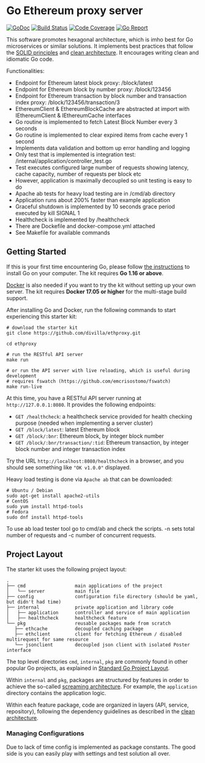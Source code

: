 # Go Ethereum proxy server

[![GoDoc](https://godoc.org/github.com/qiangxue/go-rest-api?status.png)](http://godoc.org/github.com/qiangxue/go-rest-api)
[![Build Status](https://github.com/qiangxue/go-rest-api/workflows/build/badge.svg)](https://github.com/qiangxue/go-rest-api/actions?query=workflow%3Abuild)
[![Code Coverage](https://codecov.io/gh/qiangxue/go-rest-api/branch/master/graph/badge.svg)](https://codecov.io/gh/qiangxue/go-rest-api)
[![Go Report](https://goreportcard.com/badge/github.com/qiangxue/go-rest-api)](https://goreportcard.com/report/github.com/qiangxue/go-rest-api)

This software promotes hexagonal architecture, which is imho best for Go microservices or similar solutions. It implements best practices that follow the [SOLID principles](https://en.wikipedia.org/wiki/SOLID)
and [clean architecture](https://blog.cleancoder.com/uncle-bob/2012/08/13/the-clean-architecture.html). 
It encourages writing clean and idiomatic Go code. 

Functionalities:

* Endpoint for Ethereum latest block proxy: /block/latest
* Endpoint for Ethereum block by number proxy: /block/123456
* Endpoint for Ethereum transaction by block number and transaction index proxy: /block/123456/transaction/3
* EthereumClient & EthereumBlockCache are abstracted at import with IEthereumClient & IEthereumCache interfaces
* Go routine is implemented to fetch Latest Block Number every 3 seconds
* Go routine is implemented to clear expired items from cache every 1 second
* Implements data validation and bottom up error handling and logging
* Only test that is implemented is integration test: /internal/application/controller_test.go
* Test executes configured large number of requests showing latency, cache capacity, number of requests per block etc
* However, application is maximally decoupled so unit testing is easy to do
* Apache ab tests for heavy load testing are in /cmd/ab directory
* Application runs about 200% faster than example application
* Graceful shutdown is implemented by 10 seconds grace period executed by kill SIGNAL 1
* Healthcheck is implemented by /healthcheck
* There are Dockefile and docker-compose.yml attached
* See Makefile for available commands
 
## Getting Started

If this is your first time encountering Go, please follow [the instructions](https://golang.org/doc/install) to
install Go on your computer. The kit requires **Go 1.16 or above**.

[Docker](https://www.docker.com/get-started) is also needed if you want to try the kit without setting up your
own server. The kit requires **Docker 17.05 or higher** for the multi-stage build support.

After installing Go and Docker, run the following commands to start experiencing this starter kit:

```shell
# download the starter kit
git clone https://github.com/divilla/ethproxy.git

cd ethproxy

# run the RESTful API server
make run

# or run the API server with live reloading, which is useful during development
# requires fswatch (https://github.com/emcrisostomo/fswatch)
make run-live
```

At this time, you have a RESTful API server running at `http://127.0.0.1:8080`. It provides the following endpoints:

* `GET /healthcheck`: a healthcheck service provided for health checking purpose (needed when implementing a server cluster)
* `GET /block/latest`: latest Ethereum block
* `GET /block/:bnr`: Ethereum block, by integer block number
* `GET /block/:bnr/transaction/:tid`: Ethereum transaction, by integer block number and integer transaction index

Try the URL `http://localhost:8080/healthcheck` in a browser, and you should see something like `"OK v1.0.0"` displayed.

Heavy load testing is done via `Apache ab` that can be downloaded:

```shell
# Ubuntu / Debian
sudo apt-get install apache2-utils
# CentOS
sudo yum install httpd-tools
# Fedora
sudo dnf install httpd-tools
```

To use ab load tester tool go to cmd/ab and check the scripts. -n sets total number of requests and -c number of concurrent requests.


## Project Layout

The starter kit uses the following project layout:
 
```
.
├── cmd                  main applications of the project
│   └── server           main file
├── config               configuration file directory (should be yaml, but didn't had time)
├── internal             private application and library code
│   ├── application      controller and service of main application
│   ├── healthcheck      healthcheck feature
└── pkg                  reusable packages made from scratch
   ├── ethcache          decoupled caching package
   ├── ethclient         client for fetching Ethereum / disabled multirequest for same resource
   └── jsonclient        decoupled json client with isolated Poster interface
```

The top level directories `cmd`, `internal`, `pkg` are commonly found in other popular Go projects, as explained in
[Standard Go Project Layout](https://github.com/golang-standards/project-layout).

Within `internal` and `pkg`, packages are structured by features in order to achieve the so-called
[screaming architecture](https://blog.cleancoder.com/uncle-bob/2011/09/30/Screaming-Architecture.html). For example, 
the `application` directory contains the application logic. 

Within each feature package, code are organized in layers (API, service, repository), following the dependency guidelines
as described in the [clean architecture](https://blog.cleancoder.com/uncle-bob/2012/08/13/the-clean-architecture.html).

### Managing Configurations

Due to lack of time config is implemented as package constants. The good side is you can easily play with settings and test solution all over.